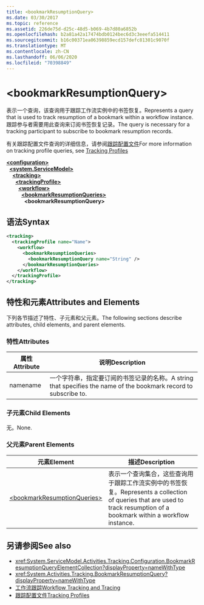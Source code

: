 ```yaml
---
title: <bookmarkResumptionQuery>
ms.date: 03/30/2017
ms.topic: reference
ms.assetid: 226de75d-d25c-48d5-b069-4b7d80a6852b
ms.openlocfilehash: b2a81a42a17474bdb0124bec6d3c3eeefa514411
ms.sourcegitcommit: b16c00371ea06398859ecd157defc81301c9070f
ms.translationtype: MT
ms.contentlocale: zh-CN
ms.lasthandoff: 06/06/2020
ms.locfileid: "70398849"
---
```

# \<bookmarkResumptionQuery>
<span data-ttu-id="13698-101">表示一个查询，该查询用于跟踪工作流实例中的书签恢复。</span><span class="sxs-lookup"><span data-stu-id="13698-101">Represents a query that is used to track resumption of a bookmark within a workflow instance.</span></span> <span data-ttu-id="13698-102">跟踪参与者需要用此查询来订阅书签恢复记录。</span><span class="sxs-lookup"><span data-stu-id="13698-102">The query is necessary for a tracking participant to subscribe to bookmark resumption records.</span></span>  
  
 <span data-ttu-id="13698-103">有关跟踪配置文件查询的详细信息，请参阅[跟踪配置文件](../../../windows-workflow-foundation/tracking-profiles.md)</span><span class="sxs-lookup"><span data-stu-id="13698-103">For more information on tracking profile queries, see [Tracking Profiles](../../../windows-workflow-foundation/tracking-profiles.md)</span></span>  
  
[**\<configuration>**](../configuration-element.md)\
&nbsp;&nbsp;[**\<system.ServiceModel>**](system-servicemodel-of-workflow.md)\
&nbsp;&nbsp;&nbsp;&nbsp;[**\<tracking>**](tracking.md)\
&nbsp;&nbsp;&nbsp;&nbsp;&nbsp;&nbsp;[**\<trackingProfile>**](trackingprofile.md)\
&nbsp;&nbsp;&nbsp;&nbsp;&nbsp;&nbsp;&nbsp;&nbsp;[**\<workflow>**](workflow.md)\
&nbsp;&nbsp;&nbsp;&nbsp;&nbsp;&nbsp;&nbsp;&nbsp;&nbsp;&nbsp;[**\<bookmarkResumptionQueries>**](bookmarkresumptionqueries.md)\
&nbsp;&nbsp;&nbsp;&nbsp;&nbsp;&nbsp;&nbsp;&nbsp;&nbsp;&nbsp;&nbsp;&nbsp;**\<bookmarkResumptionQuery>**  
  
## <a name="syntax"></a><span data-ttu-id="13698-104">语法</span><span class="sxs-lookup"><span data-stu-id="13698-104">Syntax</span></span>  
  
```xml  
<tracking>
  <trackingProfile name="Name">
    <workflow>
      <bookmarkResumptionQueries>
        <bookmarkResumptionQuery name="String" />
      </bookmarkResumptionQueries>
    </workflow>
  </trackingProfile>
</tracking>  
```  
  
## <a name="attributes-and-elements"></a><span data-ttu-id="13698-105">特性和元素</span><span class="sxs-lookup"><span data-stu-id="13698-105">Attributes and Elements</span></span>  
 <span data-ttu-id="13698-106">下列各节描述了特性、子元素和父元素。</span><span class="sxs-lookup"><span data-stu-id="13698-106">The following sections describe attributes, child elements, and parent elements.</span></span>  
  
### <a name="attributes"></a><span data-ttu-id="13698-107">特性</span><span class="sxs-lookup"><span data-stu-id="13698-107">Attributes</span></span>  
  
|<span data-ttu-id="13698-108">属性</span><span class="sxs-lookup"><span data-stu-id="13698-108">Attribute</span></span>|<span data-ttu-id="13698-109">说明</span><span class="sxs-lookup"><span data-stu-id="13698-109">Description</span></span>|  
|---------------|-----------------|  
|<span data-ttu-id="13698-110">name</span><span class="sxs-lookup"><span data-stu-id="13698-110">name</span></span>|<span data-ttu-id="13698-111">一个字符串，指定要订阅的书签记录的名称。</span><span class="sxs-lookup"><span data-stu-id="13698-111">A string that specifies the name of the bookmark record to subscribe to.</span></span>|  
  
### <a name="child-elements"></a><span data-ttu-id="13698-112">子元素</span><span class="sxs-lookup"><span data-stu-id="13698-112">Child Elements</span></span>  
 <span data-ttu-id="13698-113">无。</span><span class="sxs-lookup"><span data-stu-id="13698-113">None.</span></span>  
  
### <a name="parent-elements"></a><span data-ttu-id="13698-114">父元素</span><span class="sxs-lookup"><span data-stu-id="13698-114">Parent Elements</span></span>  
  
|<span data-ttu-id="13698-115">元素</span><span class="sxs-lookup"><span data-stu-id="13698-115">Element</span></span>|<span data-ttu-id="13698-116">描述</span><span class="sxs-lookup"><span data-stu-id="13698-116">Description</span></span>|  
|-------------|-----------------|  
|[\<bookmarkResumptionQueries>](bookmarkresumptionqueries.md)|<span data-ttu-id="13698-117">表示一个查询集合，这些查询用于跟踪工作流实例中的书签恢复。</span><span class="sxs-lookup"><span data-stu-id="13698-117">Represents a collection of queries that are used to track resumption of a bookmark within a workflow instance.</span></span>|  
  
## <a name="see-also"></a><span data-ttu-id="13698-118">另请参阅</span><span class="sxs-lookup"><span data-stu-id="13698-118">See also</span></span>

- <xref:System.ServiceModel.Activities.Tracking.Configuration.BookmarkResumptionQueryElementCollection?displayProperty=nameWithType>
- <xref:System.Activities.Tracking.BookmarkResumptionQuery?displayProperty=nameWithType>
- [<span data-ttu-id="13698-119">工作流跟踪</span><span class="sxs-lookup"><span data-stu-id="13698-119">Workflow Tracking and Tracing</span></span>](../../../windows-workflow-foundation/workflow-tracking-and-tracing.md)
- [<span data-ttu-id="13698-120">跟踪配置文件</span><span class="sxs-lookup"><span data-stu-id="13698-120">Tracking Profiles</span></span>](../../../windows-workflow-foundation/tracking-profiles.md)
